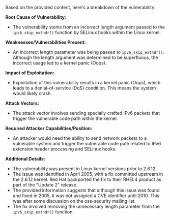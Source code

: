 Based on the provided content, here's a breakdown of the vulnerability:

**Root Cause of Vulnerability:**
- The vulnerability stems from an incorrect length argument passed to the `ipv6_skip_exthdr()` function by SELinux hooks within the Linux kernel.

**Weaknesses/Vulnerabilities Present:**
-  An incorrect length parameter was being passed to `ipv6_skip_exthdr()`. Although the length argument was determined to be superfluous, the incorrect usage led to a kernel panic (Oops).

**Impact of Exploitation:**
- Exploitation of this vulnerability results in a kernel panic (Oops), which leads to a denial-of-service (DoS) condition. This means the system would likely crash.

**Attack Vectors:**
- The attack vector involves sending specially crafted IPv6 packets that trigger the vulnerable code path within the kernel.

**Required Attacker Capabilities/Position:**
- An attacker would need the ability to send network packets to a vulnerable system and trigger the vulnerable code path related to IPv6 extension header processing and SELinux hooks.

**Additional Details:**
- The vulnerability was present in Linux kernel versions prior to 2.6.12.
- The issue was identified in April 2005, with a fix committed upstream in the 2.6.12 kernel. Red Hat backported the fix to their RHEL4 product as part of the "Update 2" release.
-  The provided information suggests that although this issue was found and fixed in 2005, it was not assigned a CVE identifier until 2010. This was after some discussion on the oss-security mailing list.
- The fix involved removing the unnecessary length parameter from the `ipv6_skip_exthdr()` function.